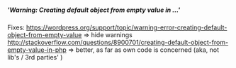 ##### 'Warning: Creating default object from empty value in ...'

Fixes:
https://wordpress.org/support/topic/warning-error-creating-default-object-from-empty-value
=> hide warnings
http://stackoverflow.com/questions/8900701/creating-default-object-from-empty-value-in-php
=> better, as far as own code is concerned (aka, not lib's / 3rd parties'  )

